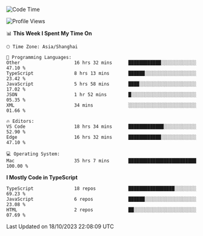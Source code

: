 <!--START_SECTION:waka-->
![Code Time](http://img.shields.io/badge/Code%20Time-5%2C299%20hrs%2047%20mins-blue)

![Profile Views](http://img.shields.io/badge/Profile%20Views-0-blue)

📊 **This Week I Spent My Time On** 

```text
🕑︎ Time Zone: Asia/Shanghai

💬 Programming Languages: 
Other                    16 hrs 32 mins      ████████████░░░░░░░░░░░░░   47.10 % 
TypeScript               8 hrs 13 mins       ██████░░░░░░░░░░░░░░░░░░░   23.42 % 
JavaScript               5 hrs 58 mins       ████░░░░░░░░░░░░░░░░░░░░░   17.02 % 
JSON                     1 hr 52 mins        █░░░░░░░░░░░░░░░░░░░░░░░░   05.35 % 
XML                      34 mins             ░░░░░░░░░░░░░░░░░░░░░░░░░   01.66 % 

🔥 Editors: 
VS Code                  18 hrs 34 mins      █████████████░░░░░░░░░░░░   52.90 % 
Edge                     16 hrs 32 mins      ████████████░░░░░░░░░░░░░   47.10 % 

💻 Operating System: 
Mac                      35 hrs 7 mins       █████████████████████████   100.00 % 
```

**I Mostly Code in TypeScript** 

```text
TypeScript               18 repos            █████████████████░░░░░░░░   69.23 % 
JavaScript               6 repos             ██████░░░░░░░░░░░░░░░░░░░   23.08 % 
HTML                     2 repos             ██░░░░░░░░░░░░░░░░░░░░░░░   07.69 % 
```




 Last Updated on 18/10/2023 22:08:09 UTC
<!--END_SECTION:waka-->
